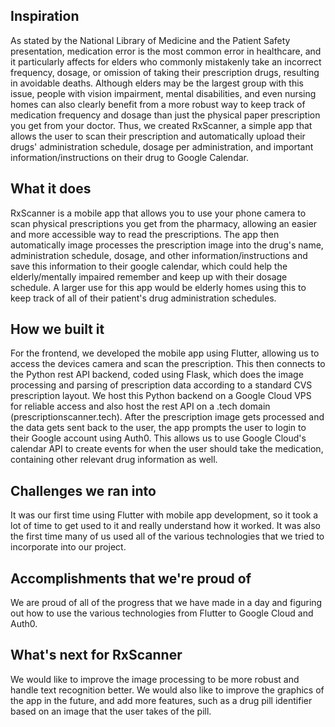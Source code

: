 ## Inspiration
As stated by the National Library of Medicine and the Patient Safety presentation, medication error is the most common error in healthcare, and it particularly affects for elders who commonly mistakenly take an incorrect frequency, dosage, or omission of taking their prescription drugs, resulting in avoidable deaths. Although elders may be the largest group with this issue, people with vision impairment, mental disabilities, and even nursing homes can also clearly benefit from a more robust way to keep track of medication frequency and dosage than just the physical paper prescription you get from your doctor. Thus, we created RxScanner, a simple app that allows the user to scan their prescription and automatically upload their drugs' administration schedule, dosage per administration, and important information/instructions on their drug to Google Calendar.

## What it does
RxScanner is a mobile app that allows you to use your phone camera to scan physical prescriptions you get from the pharmacy, allowing an easier and more accessible way to read the prescriptions. The app then automatically image processes the prescription image into the drug's name, administration schedule, dosage, and other information/instructions and save this information to their google calendar, which could help the elderly/mentally impaired remember and keep up with their dosage schedule. A larger use for this app would be elderly homes using this to keep track of all of their patient's drug administration schedules. 

## How we built it
For the frontend, we developed the mobile app using Flutter, allowing us to access the devices camera and scan the prescription. This then connects to the Python rest API backend, coded using Flask, which does the image processing and parsing of prescription data according to a standard CVS prescription layout. We host this Python backend on a Google Cloud VPS for reliable access and also host the rest API on a .tech domain (prescriptionscanner.tech). After the prescription image gets processed and the data gets sent back to the user, the app prompts the user to login to their Google account using Auth0. This allows us to use Google Cloud's calendar API to create events for when the user should take the medication, containing other relevant drug information as well.

## Challenges we ran into
It was our first time using Flutter with mobile app development, so it took a lot of time to get used to it and really understand how it worked. It was also the first time many of us used all of the various technologies that we tried to incorporate into our project.

## Accomplishments that we're proud of
We are proud of all of the progress that we have made in a day and figuring out how to use the various technologies from Flutter to Google Cloud and Auth0.

## What's next for RxScanner
We would like to improve the image processing to be more robust and handle text recognition better. We would also like to improve the graphics of the app in the future, and add more features, such as a drug pill identifier based on an image that the user takes of the pill.
